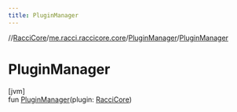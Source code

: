 ```yaml
---
title: PluginManager
---
```

//[RacciCore](../../../index.html)/[me.racci.raccicore.core](../index.html)/[PluginManager](index.html)/[PluginManager](-plugin-manager.html)



# PluginManager



[jvm]\
fun [PluginManager](-plugin-manager.html)(plugin: [RacciCore](../-racci-core/index.html))




